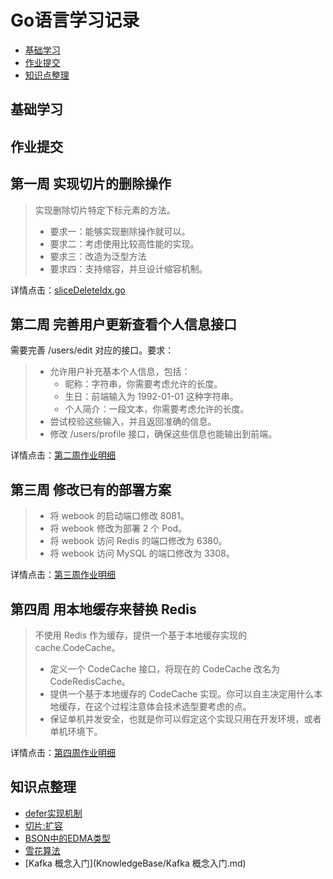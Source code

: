 # Go语言学习记录
* [基础学习](#basic)
* [作业提交](#work)
* [知识点整理](#point)



<span id="basic"></span>
## 基础学习

<span id="work"></span>
## 作业提交
## 第一周 实现切片的删除操作
> 实现删除切片特定下标元素的方法。 
> * 要求一：能够实现删除操作就可以。
> * 要求二：考虑使用比较高性能的实现。
> * 要求三：改造为泛型方法
> * 要求四：支持缩容，并旦设计缩容机制。

详情点击：[sliceDeleteIdx.go](homework/week1/sliceDeleteIdx.go)

## 第二周 完善用户更新查看个人信息接口
需要完善 /users/edit 对应的接口。要求：

> * 允许用户补充基本个人信息，包括：
>    * 昵称：字符串，你需要考虑允许的长度。
>    * 生日：前端输入为 1992-01-01 这种字符串。
>    * 个人简介：一段文本，你需要考虑允许的长度。
>* 尝试校验这些输入，并且返回准确的信息。
>* 修改 /users/profile 接口，确保这些信息也能输出到前端。

详情点击：[第二周作业明细](homework/week2/README.md)

## 第三周 修改已有的部署方案

> * 将 webook 的启动端口修改 8081。
> * 将 webook 修改为部署 2 个 Pod。
> * 将 webook 访问 Redis 的端口修改为 6380。
> * 将 webook 访问 MySQL 的端口修改为 3308。

详情点击：[第三周作业明细](homework/week3/README.md)

## 第四周 用本地缓存来替换 Redis
> 不使用 Redis 作为缓存，提供一个基于本地缓存实现的 cache.CodeCache。
> * 定义一个 CodeCache 接口，将现在的 CodeCache 改名为 CodeRedisCache。
> * 提供一个基于本地缓存的 CodeCache 实现。你可以自主决定用什么本地缓存，在这个过程注意体会技术选型要考虑的点。
> * 保证单机并发安全，也就是你可以假定这个实现只用在开发环境，或者单机环境下。

详情点击：[第四周作业明细](homework/week4/README.md)

<span id="point"></span>
## 知识点整理
* [defer实现机制](KnowledgeBase/defer实现机制.md)
* [切片:扩容](KnowledgeBase/切片扩容.md)
* [BSON中的EDMA类型](KnowledgeBase/BSON中的EDMA类型.md)
* [雪花算法](KnowledgeBase/雪花算法.md)
* [Kafka 概念入门](KnowledgeBase/Kafka 概念入门.md)